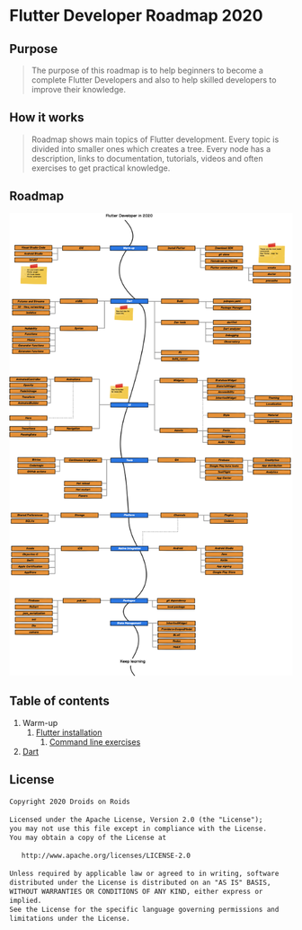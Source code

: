 # Flutter Developer Roadmap 2020

## Purpose
 > The purpose of this roadmap is to help beginners to become a complete Flutter Developers and also to help skilled developers to improve their knowledge.

## How it works
> Roadmap shows main topics of Flutter development. Every topic is divided into smaller ones which creates a tree.
> Every node has a description, links to documentation, tutorials, videos and often exercises to get practical knowledge.

## Roadmap
![Flutter Developer Roadmap](./img/roadmap_2020.png)

## Table of contents

1. Warm-up
   1. [Flutter installation](https://github.com/DroidsOnRoids/flutter-roadmap/blob/master/flutter_cli/flutter_install.md)
      1. [Command line exercises](https://github.com/DroidsOnRoids/flutter-roadmap/blob/master/flutter_cli/exercises)
2. [Dart](https://github.com/DroidsOnRoids/flutter-roadmap/blob/master/dart/dart.md)

## License

    Copyright 2020 Droids on Roids

    Licensed under the Apache License, Version 2.0 (the "License");
    you may not use this file except in compliance with the License.
    You may obtain a copy of the License at

       http://www.apache.org/licenses/LICENSE-2.0

    Unless required by applicable law or agreed to in writing, software
    distributed under the License is distributed on an "AS IS" BASIS,
    WITHOUT WARRANTIES OR CONDITIONS OF ANY KIND, either express or implied.
    See the License for the specific language governing permissions and
    limitations under the License.
